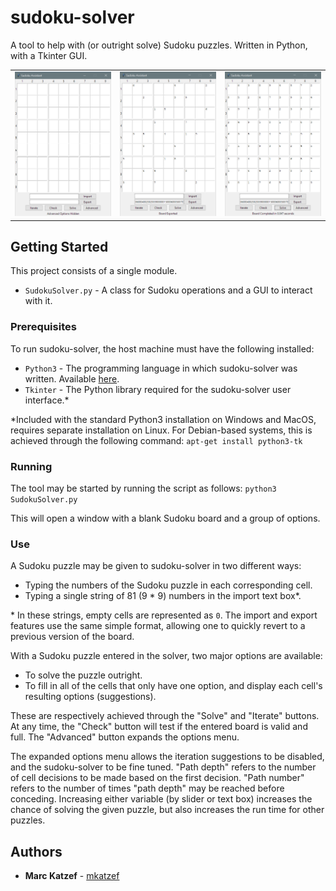 # sudoku-solver

A tool to help with (or outright solve) Sudoku puzzles. Written in Python, with a Tkinter GUI.

<table>
<td>
<img src="images/solver_empty.png" width="233" title="Sudoku solver - empty">
</td>
<td>
<img src="images/solver_exported.png" width="233" title="Sudoku solver - populated, board exported">
</td>
<td>
<img src="images/solver_solved.png" width="233" title="Sudoku solver - solved">
</td>
</table>

## Getting Started

This project consists of a single module.
* `SudokuSolver.py` - A class for Sudoku operations and a GUI to interact with it.

### Prerequisites

To run sudoku-solver, the host machine must have the following installed:
* `Python3` - The programming language in which sudoku-solver was written. Available [here](https://www.python.org/).
* `Tkinter` - The Python library required for the sudoku-solver user interface.\*

\*Included with the standard Python3 installation on Windows and MacOS, requires separate installation on Linux. For Debian-based systems, this is achieved through the following command:
`apt-get install python3-tk`

### Running

The tool may be started by running the script as follows:
`python3 SudokuSolver.py` 

This will open a window with a blank Sudoku board and a group of options.

### Use

A Sudoku puzzle may be given to sudoku-solver in two different ways:
* Typing the numbers of the Sudoku puzzle in each corresponding cell.
* Typing a single string of 81 (9 \* 9) numbers in the import text box\*.

\* In these strings, empty cells are represented as `0`. The import and export features use the same simple format, allowing one to quickly revert to a previous version of the board.

With a Sudoku puzzle entered in the solver, two major options are available:
* To solve the puzzle outright.
* To fill in all of the cells that only have one option, and display each cell's resulting options (suggestions).

These are respectively achieved through the "Solve" and "Iterate" buttons. At any time, the "Check" button will test if the entered board is valid and full. The "Advanced" button expands the options menu.

The expanded options menu allows the iteration suggestions to be disabled, and the sudoku-solver to be fine tuned. "Path depth" refers to the number of cell decisions to be made based on the first decision. "Path number" refers to the number of times "path depth" may be reached before conceding. Increasing either variable (by slider or text box) increases the chance of solving the given puzzle, but also increases the run time for other puzzles.

## Authors

* **Marc Katzef** - [mkatzef](https://github.com/mkatzef)
